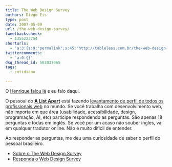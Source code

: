 ```yaml
---
title: The Web Design Survey
authors: Diego Eis
type: post
date: 2007-05-09
url: /the-web-design-survey/
tweetbackscheck:
  - 1355223754
shorturls:
  - 'a:3:{s:9:"permalink";s:45:"http://tableless.com.br/the-web-design-survey";s:7:"tinyurl";s:26:"http://tinyurl.com/3powvdd";s:4:"isgd";s:19:"http://is.gd/kUcXC9";}'
twittercomments:
  - 'a:0:{}'
dsq_thread_id: 503037065
tags:
  - cotidiano

---
```

O [Henrique falou lá][1] e eu falo daqui.

O pessoal do **<a href="http://alistapart.com/" onclick="urchinTracker('/mapclick/external/A_List_Apart');" rel="external">A List Apart</a>** está fazendo [levantamento de perfil de todos os profissionais web][2] no mundo. Se você trabalha com desenvolvimento web, não importa em que área (usabilidade, acessibilidade, design, programação, AI, etc) participe respondendo as perguntas. São apenas 18 perguntas e todas em inglês. Se você por um acaso não souber ingles, vai em qualquer tradutor online. Não é muito dificil de entender.

Ao responder as perguntas, me deu uma curiosidade de saber o perfil do pessoal brasileiro.

  * [Sobre o The Web Design Survey][2]
  * [Responda o Web Design Survey][3]

 [1]: http://www.revolucao.etc.br/archives/the-web-design-survey/
 [2]: http://alistapart.com/articles/webdesignsurvey
 [3]: http://aneventapart.com/webdesignsurvey/survey.php?sid=2